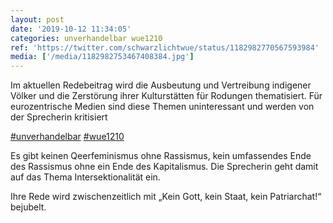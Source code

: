 ```yaml
---
layout: post
date: '2019-10-12 11:34:05'
categories: unverhandelbar wue1210
ref: 'https://twitter.com/schwarzlichtwue/status/1182982770567593984'
media: ['/media/1182982753467408384.jpg']
---
```

Im aktuellen Redebeitrag wird die Ausbeutung und Vertreibung indigener Völker und die Zerstörung ihrer Kulturstätten für Rodungen thematisiert. Für eurozentrische Medien sind diese Themen uninteressant und werden von der Sprecherin kritisiert

[#unverhandelbar](/t/unverhandelbar) [#wue1210](/t/wue1210) 

Es gibt keinen Qeerfeminismus ohne Rassismus, kein umfassendes Ende des Rassismus ohne ein Ende des Kapitalismus. Die Sprecherin geht damit auf das Thema Intersektionalität ein.

Ihre Rede wird zwischenzeitlich mit „Kein Gott, kein Staat, kein Patriarchat!“ bejubelt.
